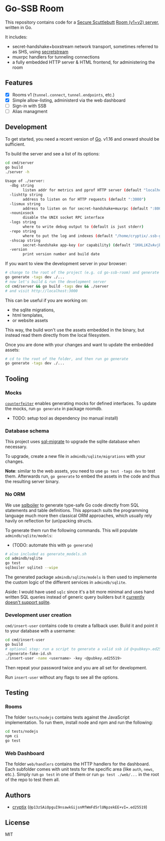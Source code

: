 # Go-SSB Room

This repository contains code for a [Secure Scuttlebutt](https://ssb.nz) [Room (v1+v2) server](https://github.com/ssb-ngi-pointer/rooms2), written in Go.

It includes:
* secret-handshake+boxstream network transport, sometimes referred to as SHS, using [secretstream](https://github.com/cryptoscope/secretstream)
* muxrpc handlers for tunneling connections
* a fully embedded HTTP server & HTML frontend, for administering the room

## Features

* [x] Rooms v1 (`tunnel.connect`, `tunnel.endpoints`, etc.)
* [x] Simple allow-listing, administerd via the web dashboard
* [ ] Sign-in with SSB
* [ ] Alias managment

## Development

To get started, you need a recent version of [Go](https://golang.org). v1.16 and onward should be sufficient.

To build the server and see a list of its options:

```bash
cd cmd/server
go build
./server -h
 
Usage of ./server:
  -dbg string
    	listen addr for metrics and pprof HTTP server (default "localhost:6078")
  -lishttp string
    	address to listen on for HTTP requests (default ":3000")
  -lismux string
    	address to listen on for secret-handshake+muxrpc (default ":8008")
  -nounixsock
    	disable the UNIX socket RPC interface
  -logs string
    	where to write debug output to (default is just stderr)
  -repo string
    	where to put the log and indexes (default "/home/cryptix/.ssb-go-room")
  -shscap string
    	secret-handshake app-key (or capability) (default "1KHLiKZvAvjbY1ziZEHMXawbCEIM6qwjCDm3VYRan/s=")
  -version
    	print version number and build date
```

If you want to view the development server in your browser:
```sh
# change to the root of the project (e.g. cd go-ssb-room) and generate the frontend's styling; requires npm
go generate -tags dev ./...
# now let's build & run the development server
cd cmd/server && go build -tags dev && ./server
# and visit http://localhost:3000
```

This can be useful if you are working on:
* the sqlite migrations, 
* html templates, 
* or website assets

This way, the build won't use the assets embedded in the binary, but instead read them directly from the local filesystem.

Once you are done with your changes and want to update the embedded assets:
```sh
# cd to the root of the folder, and then run go generate
go generate -tags dev ./...
```

## Tooling
### Mocks

[`counterfeiter`](https://github.com/maxbrunsfeld/counterfeiter) enables generating mocks for defined interfaces. To update the mocks, run `go generate` in package roomdb.
* TODO: setup tool as dependency (no manual install)

### Database schema

This project uses [sql-migrate](https://github.com/rubenv/sql-migrate) to upgrade the sqlite database when necessary.

To upgrade, create a new file in `admindb/sqlite/migrations` with your changes. 

**Note**: similar to the web assets, you need to use `go test -tags dev` to test them. Afterwards run, `go generate` to embed the assets in the code and thus the resulting server binary.

### No ORM

We use [sqlboiler](github.com/volatiletech/sqlboiler) to generate type-safe Go code directly from SQL statements and table definitions. This approach suits the programming language much more then classical ORM approaches, which usually rely havily on reflection for (un)packing structs.

To generate them run the following commands. This will populate `admindb/sqlite/models`:
* (TODO: automate this with `go generate`)

```bash
# also included as generate_models.sh
cd admindb/sqlite
go test
sqlboiler sqlite3 --wipe
```

The generated package `admindb/sqlite/models` is then used to implemente the custom logic of the different services in `admindb/sqlite`.

Aside: I would have used `sqlc` since it's a bit more minimal and uses hand written SQL queries instead of generic query builders but it [currently doesn't support sqlite](https://github.com/kyleconroy/sqlc/issues/161).

### Development user creation

`cmd/insert-user` contains code to create a fallback user. Build it and point it to your database with a username:

```bash
cd cmd/insert-user
go build
# optional step: run a script to generate a valid ssb id @<pubkey>.ed25519, useful for trying things out quickly
./generate-fake-id.sh   
./insert-user -name <username> -key <@pubkey.ed25519>
```
Then repeat your password twice and you are all set for development.

Run `insert-user` without any flags to see all the options.

## Testing
### Rooms

The folder `tests/nodejs` contains tests against the JavaScript implementation. To run them, install node and npm and run the following:

```bash
cd tests/nodejs
npm ci
go test
```

### Web Dashboard

The folder `web/handlers` contains the HTTP handlers for the dashboard. Each subfolder comes with unit tests for the specific area (like `auth`, `news`, etc.). Simply run `go test` in one of them or run `go test ./web/...` in the root of the repo to test them all.

## Authors

* [cryptix](https://github.com/cryptix) (`@p13zSAiOpguI9nsawkGijsnMfWmFd5rlUNpzekEE+vI=.ed25519`)

## License

MIT
